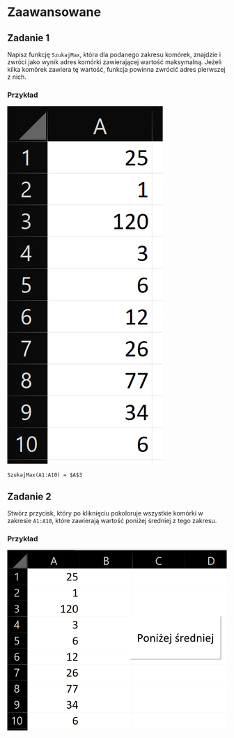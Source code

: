 # Zaawansowane

## Zadanie 1

Napisz funkcję `SzukajMax`, która dla podanego zakresu komórek, znajdzie i zwróci jako wynik adres komórki zawierającej wartość maksymalną. Jeżeli kilka komórek zawiera tę wartość, funkcja powinna zwrócić adres pierwszej z nich.

### Przykład

![Przykładowe dane](../../../../.gitbook/assets/vba/advanced-ex-1.png)

```
SzukajMax(A1:A10) = $A$3
```

## Zadanie 2

Stwórz przycisk, który po kliknięciu pokoloruje wszystkie komórki w zakresie `A1:A10`, które zawierają wartość poniżej średniej z tego zakresu.

### Przykład

![Przykład](../../../../.gitbook/assets/vba/advanced-ex-2.gif)